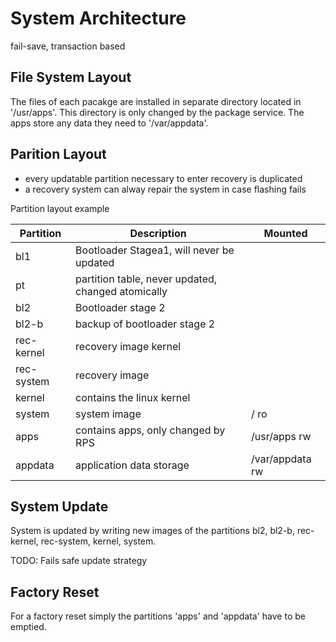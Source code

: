 # System Architecture

fail-save, transaction based


## File System Layout

The files of each pacakge are installed in separate directory located in '/usr/apps'. This directory is only changed by the package service. The apps store any data they need to '/var/appdata'. 


## Parition Layout

* every updatable partition necessary to enter recovery is duplicated
* a recovery system can alway repair the system in case flashing fails

Partition layout example

| Partition   | Description                                               | Mounted         |
|-------------|-----------------------------------------------------------|-----------------|
| bl1         | Bootloader Stagea1, will never be updated                 |                 |
| pt          | partition table, never updated, changed atomically        |                 |
| bl2         | Bootloader stage 2                                        |                 |
| bl2-b       | backup of bootloader stage 2                              |                 |
| rec-kernel  | recovery image kernel                                     |                 |
| rec-system  | recovery image                                            |                 |
| kernel      | contains the linux kernel                                 |                 |
| system      | system image                                              | / ro            |
| apps        | contains apps, only changed by RPS                        | /usr/apps rw    |
| appdata     | application data storage                                  | /var/appdata rw |


## System Update

System is updated by writing new images of the partitions bl2, bl2-b, rec-kernel, rec-system, kernel, system.

TODO: Fails safe update strategy


## Factory Reset

For a factory reset simply the partitions 'apps' and 'appdata' have to be emptied. 



